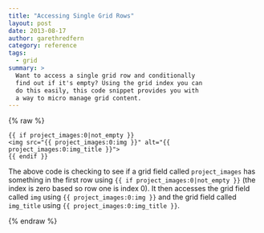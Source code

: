 ```yaml
---
title: "Accessing Single Grid Rows"
layout: post
date: 2013-08-17
author: garethredfern
category: reference
tags:
  - grid
summary: >
  Want to access a single grid row and conditionally
  find out if it's empty? Using the grid index you can
  do this easily, this code snippet provides you with
  a way to micro manage grid content.
---
```


{% raw %}

~~~twig
{{ if project_images:0|not_empty }}
<img src="{{ project_images:0:img }}" alt="{{ project_images:0:img_title }}">
{{ endif }}
~~~

The above code is checking to see if a grid field called `project_images` has something in the first row using `{{ if project_images:0|not_empty }}` (the index is zero based so row one is index 0). It then accesses the grid field called `img` using `{{ project_images:0:img }}` and the grid field called `img_title` using `{{ project_images:0:img_title }}`.

{% endraw %}
